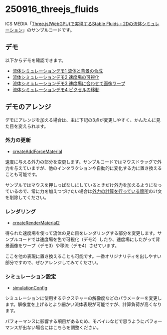 # 250916_threejs_fluids

ICS MEDIA「[Three.js(WebGPU)で実現するStable Fluids - 2Dの流体シミュレーション](https://ics.media/entry/250916/)」のサンプルコードです。

## デモ

以下からデモを確認できます。

- [流体シミュレーションデモ1 流体と背景の合成](https://ics-creative.github.io/250916_threejs_fluids/demo1.html)
- [流体シミュレーションデモ2 速度場の可視化](https://ics-creative.github.io/250916_threejs_fluids/demo2.html)
- [流体シミュレーションデモ3 速度場に合わせて画像ワープ](https://ics-creative.github.io/250916_threejs_fluids/demo3.html)
- [流体シミュレーションデモ4 ピクセルの移動](https://ics-creative.github.io/250916_threejs_fluids/demo4.html)

## デモのアレンジ

デモにアレンジを加える場合は、主に下記の3点が変更しやすく、かんたんに見た目を変えられます。

### 外力の更新

- [createAddForceMaterial](https://github.com/ics-creative/250916_threejs_fluids/blob/main/src/tsl/createAddForceMaterial.ts#L30)

速度に与える外力の部分を変更します。サンプルコードではマウスドラッグで外力を与えていますが、他のインタラクションや自動的に変化する力に置き換えることも可能です。

サンプルではマウスを押しっぱなしにしているときだけ外力を加えるようになっているので、常に力を加えつづけたい場合は[外力の計算を行っている箇所](https://github.com/ics-creative/250916_threejs_fluids/blob/main/src/demo2.ts#L198)の`if`文を削除してください。

### レンダリング

- [createRenderMaterial2](https://github.com/ics-creative/250916_threejs_fluids/blob/main/src/tsl/createRenderMaterial2.ts#L30)

得られた速度場を使って流体の見た目をレンダリングする部分を変更します。サンプルコードでは速度場を色で可視化（デモ2）したり、速度場にしたがって背景画像をワープ（デモ3）や移流（デモ4）させています。

ここを他の表現に置き換えることも可能です。一番オリジナリティを出しやすい部分ですので、ぜひアレンジしてみてください。

### シミュレーション設定

- [simulationConfig](https://github.com/ics-creative/250916_threejs_fluids/blob/main/src/demo2.ts#L30)

シミュレーションに使用するテクスチャーの解像度などのパラメーターを変更します。解像度を上げるとより細かい流体表現が可能ですが、計算負荷が高くなります。

パフォーマンスに影響する項目があるため、モバイルなどで思うようにパフォーマンスが出ない場合にはこちらを調整ください。
